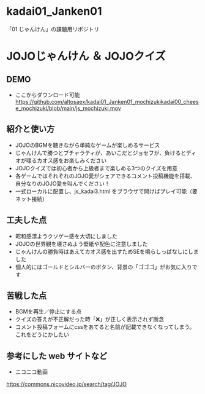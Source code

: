 # kadai01_Janken01
「01 じゃんけん」の課題用リポジトリ

# JOJOじゃんけん ＆ JOJOクイズ

## DEMO

- ここからダウンロード可能
  <a src="https://github.com/altosaex/kadai01_Janken01_mochizukikadai00_cheese_mochizuki/blob/main/js_mochizuki.mov">https://github.com/altosaex/kadai01_Janken01_mochizukikadai00_cheese_mochizuki/blob/main/js_mochizuki.mov</a>

## 紹介と使い方

- JOJOのBGMを聴きながら単純なゲームが楽しめるサービス
- じゃんけんで勝つとブチャラティが、あいこだとジョセフが、負けるとディオが喋るカオス感をお楽しみください
- JOJOクイズでは初心者から上級者まで楽しめる3つのクイズを用意
- 各ゲームではそれぞれのJOJO愛がシェアできるコメント投稿機能を搭載、自分なりのJOJO愛を叫んでください！
- 一式ローカルに配置し、js_kadai3.html をブラウザで開けばプレイ可能（要ネット接続）

## 工夫した点

  - 昭和感漂ようクソゲー感を大切にしました
  - JOJOの世界観を壊さぬよう壁紙や配色に注意しました
  - じゃんけんの勝負時はあえてカオス感を出すためSEを鳴らしっぱなしにしました
  - 個人的にはゴールドとシルバーのボタン、背景の「ゴゴゴ」がお気に入りです
  
## 苦戦した点

  - BGMを再生／停止にする点
  - クイズの答えが不正解だった時「❌」が正しく表示されず断念
  - コメント投稿フォームにcssをあてると名前が記載できなくなってしまう。これをどうにかしたい

## 参考にした web サイトなど

- ニコニコ動画

https://commons.nicovideo.jp/search/tag/JOJO
    
